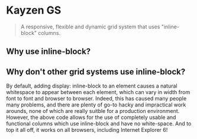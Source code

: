 # Kayzen GS
> A responsive, flexible and dynamic grid system that uses "inline-block" columns.

## Why use inline-block?

## Why don't other grid systems use inline-block?

By default, adding display: inline-block to an element causes a natural whitespace to appear between each element, which can vary in width from font to font and browser to browser. Indeed, this has caused many people many problems, and there are plenty of go-to hacky and impractical work arounds, none of which are really suitble for a production environment. However, the above code allows for the use of completely usable and functional columns which use inline-block and have no white-space. And to top it all off, it works on all browsers, including Internet Explorer 6!